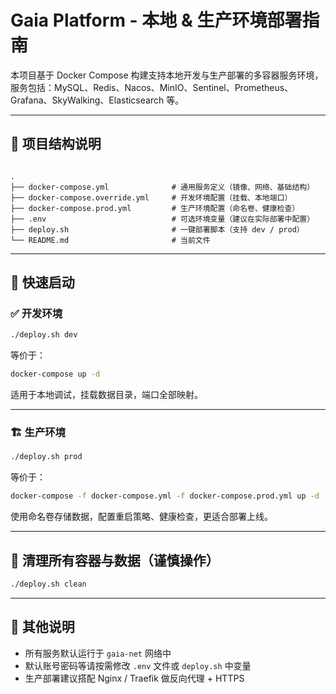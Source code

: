 # Gaia Platform - 本地 & 生产环境部署指南

本项目基于 Docker Compose
构建支持本地开发与生产部署的多容器服务环境，服务包括：MySQL、Redis、Nacos、MinIO、Sentinel、Prometheus、Grafana、SkyWalking、Elasticsearch
等。

---

## 📁 项目结构说明

```

.
├── docker-compose.yml              # 通用服务定义（镜像、网络、基础结构）
├── docker-compose.override.yml     # 开发环境配置（挂载、本地端口）
├── docker-compose.prod.yml         # 生产环境配置（命名卷、健康检查）
├── .env                            # 可选环境变量（建议在实际部署中配置）
├── deploy.sh                       # 一键部署脚本（支持 dev / prod）
└── README.md                       # 当前文件

````

---

## 🚀 快速启动

### ✅ 开发环境

```bash
./deploy.sh dev
````

等价于：

```bash
docker-compose up -d
```

适用于本地调试，挂载数据目录，端口全部映射。

---

### 🏗️ 生产环境

```bash
./deploy.sh prod
```

等价于：

```bash
docker-compose -f docker-compose.yml -f docker-compose.prod.yml up -d
```

使用命名卷存储数据，配置重启策略、健康检查，更适合部署上线。

---

## 🧼 清理所有容器与数据（谨慎操作）

```bash
./deploy.sh clean
```

---

## 📝 其他说明

* 所有服务默认运行于 `gaia-net` 网络中
* 默认账号密码等请按需修改 `.env` 文件或 `deploy.sh` 中变量
* 生产部署建议搭配 Nginx / Traefik 做反向代理 + HTTPS

```